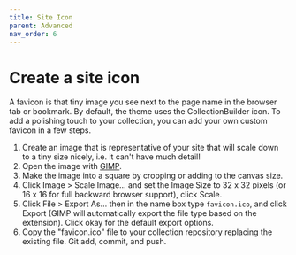 ```yaml
---
title: Site Icon
parent: Advanced
nav_order: 6
---
```


# Create a site icon

A favicon is that tiny image you see next to the page name in the browser tab or bookmark. 
By default, the theme uses the CollectionBuilder icon. 
To add a polishing touch to your collection, you can add your own custom favicon in a few steps.

1. Create an image that is representative of your site that will scale down to a tiny size nicely, i.e. it can't have much detail!
2. Open the image with [GIMP](https://www.gimp.org/).
3. Make the image into a square by cropping or adding to the canvas size.
4. Click Image > Scale Image... and set the Image Size to 32 x 32 pixels (or 16 x 16 for full backward browser support), click Scale.
5. Click File > Export As... then in the name box type `favicon.ico`, and click Export (GIMP will automatically export the file type based on the extension). Click okay for the default export options.
6. Copy the "favicon.ico" file to your collection repository replacing the existing file. Git add, commit, and push.
